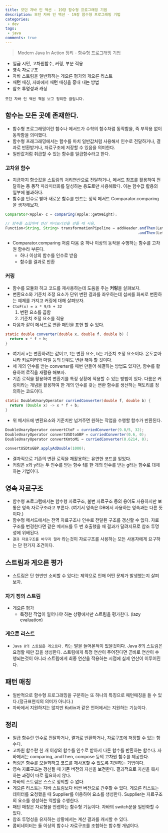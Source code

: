 ```yaml
---
title: 모던 자바 인 액션 - 19장 함수형 프로그래밍 기법
description: 모던 자바 인 액션 - 19장 함수형 프로그래밍 기법
categories:
 - dev
tags:
 - java
comments: true
---
```

> Modern Java In Action 정리 - 함수형 프로그래밍 기법

  * 일급 시민, 고차원함수, 커링, 부분 적용
  * 영속 자료구조
  * 자바 스트림을 일반화하는 게으른 평가와 게으른 리스트
  * 패턴 매칭, 자바에서 패턴 매칭을 흉내 내는 방법
  * 참조 투명성과 캐싱

`모던 자바 인 액션 책을 보고 정리한 글입니다.` 

## 함수는 모든 곳에 존재한다.
* 함수형 프로그래밍이란 함수나 메서드가 수학의 함수처럼 동작함을, 즉 부작용 없이 동작함을 의미했다. 
* 함수형 프래그래밍에서는 함수를 마치 일반값처럼 사용해서 인수로 전달하거나, 결과로 반환받거나, 자료구조에 저장할 수 있음을 의미한다. 
* 일반값처럼 취급할 수 있는 함수를 일급함수라고 한다.
  
### 고차원 함수
* 지금까지 함숫값을 스트림의 처리연산으로 전달하거나, 메서드 참조를 활용하여 전달하는 등 동작 파라미터화를 달성하는 용도로만 사용해봤다. 이는 함수값 뢀용의 일부에 불과하다.
* 함수를 인수로 받아 새로운 함수를 만드는 정적 메서드 Comparator.comparing 을 생각해보자.

```java
Comparator<Apple> c = comparing(Apple::getWeight);

// 함수를 조립하여 연산 파이프라인을 만들 때 사용.
Function<String, String> transformationPipeline = addHeader.andThen(Letter::checkSplelling)
                                                           .andThen(Letter::addFooter);
```

* Comparator.comparing 처럼 다음 중 하나 이상의 동작을 수행하는 함수를 고차원 함수라 부른다.
  * 하나 이상의 함수를 인수로 받음
  * 함수를 결과로 반환

### 커링
* 함수를 모듈화 하고 코드를 재사용하는데 도움을 주는 **커링**을 살펴보자.
* 변환요소와 기준치 조정 요소가 단위 변환 결과를 좌우하는데 섭씨를 화씨로 변환하는 예제를 가지고 커링에 대해 살펴보자. 
* ```CtoF(x) = x * 9/5 + 32```
  1. 변환 요소를 곱함
  2. 기준치 조정 요소를 적용
* 다음과 같이 메서드로 변환 패턴을 표현 할 수 있다.

```java
static double converter(double x, double f, double b) {
  return x * f + b;
}
```

* 여기서 x는 변환하려는 값이고, f는 변환 요소, b는 기준치 조정 요소이다. 온도뿐아니라 키로미터와 마일 등의 단위도 변환 해야 할 것이다. 
* 세 개의 인수를 받는 converter를 매번 만들어 해결하는 방법도 있지만, 함수를 활용하여 로직을 재활용 해보자. 
* 기존 로직을 활용하여 변환기를 특정 상황에 적용할 수 있는 방법이 있다. 다름은 커링이라는 개념을 활용하여 한 개의 인수를 갖는 변환 함수를 생산하는 팩토리를 정의하는 코드이다. 

```java
static DoubleUnaryOperator curriedConverter(double f, double b) {
  return (Double x) -> x * f + b;
}
```

* 위 메서드에 변환요소와 기준치만 넘겨주면 원하는 작업을 수행할 함수가 반환된다. 

```java
DoubleUnaryOperator convertCtoF = curriedConverter(9.0/5, 32);
DoubleUnaryOperator convertUSDtoGBP = curriedConverter(0.6, 0);
DoubleUnaryOperator convertKmtoMi = curriedConverter(0.6214, 0);

convertUSDtoGBP.applyAdDouble(1000);
```

* 결과적으로 기존의 변환 로직을 재활용하는 유연한 코드를 얻었다. 
* 커링은 x와 y라는 두 인수를 받는 함수 f를 한 개의 인수를 받는 g라는 함수로 대체하는 기법이다.

## 영속 자료구조
* 함수형 프로그램에서는 함수형 자료구조, 불변 자료구조 등의 용어도 사용하지만 보통은 영속 자료구조라고 부른다. (여기서 영속은 DB에서 사용하는 영속과는 다른 뜻이다.)
* 함수형 메서드에서는 전역 자료구조나 인수로 전달된 구조를 갱신할 수 없다. 자료구조를 변경한다면 같은 메서드를 두 번 호출했을 때 결과가 달려지므로 참조 투명성에 위배된다.
* `결과 자료구조를 바꾸지 말라` 라는것이 자료구조를 사용하는 모든 사용자에게 요구하는 단 한가지 조건이다. 

## 스트림과 게으른 평가
* 스트림은 단 한번만 소비할 수 있다는 제약으로 인해 어떤 문제가 발생했는지 살펴보자. 

### 자기 정의 스트림
* 게으른 평가
  * 특정한 작업이 일어나야 하는 상황에서만 스트림을 평가한다. (lazy evaluation)

### 게으른 리스트 
* `Java 8의 스트림은 게으르다.` 라는 말을 들어본적이 있을것이다. Java 8의 스트림은 요청할 때만 값을 생성한다. 스트림에게 특정 연산이 주어진다면 곧바로 연산이 수행되는것이 아니라 스트림에게 최종 연산을 적용하는 시점에 실제 연산이 이루어진다. 

## 패턴 매칭
* 일반적으로 함수형 프로그래밍을 구분하는 또 하나의 특징으로 패턴매칭을 들 수 있다.(정규표현식의 의미가 아니다.)
* 자바에서 지원하지는 않지만 Kotlin과 같은 언어에서는 지원하는 기능이다. 

## 정리
* 일급 함수란 인수로 전달하거나, 결과로 반환하거나, 자료구조에 저장할 수 있는 함수다.
* 고차원 함수란 한 개 이상의 함수를 인수로 받아서 다른 함수를 반환하는 함수다. 자바에서는 comparing, andThen, compose 등의 고차원 함수를 제공한다. 
* 커링은 함수를 모듈화하고 코드를 재사용할 수 있도록 지원하는 기법이다. 
* 영속 자료구조는 갱신될 때 기존 버전의 자신을 보전한다. 결과적으로 자신을 복사하는 과정이 따로 필요하지 않다. 
* 자바의 스트림은 스스로 정의할 수 없다. 
* 게으른 리스트는 자바 스트림보다 비싼 버전으로 간주할 수 있다. 게으른 리스트는 데이터를 요청했을 때 Supplier를 이용하여 요소를 생성한다. Supplier는 자료구조의 요소를 생성하는 역할을 수행한다. 
* 패턴 매칭은 자료형을 언랩하는 함수형 기능이다. 자바의 switch문을 일반화할 수 있다. 
* 참조 투명성을 유지하는 상황에서는 계산 결과를 캐시할 수 있다. 
* 콤비네이터는 둘 이상의 함수나 자료구조를 조합하는 함수형 개념이다. 
